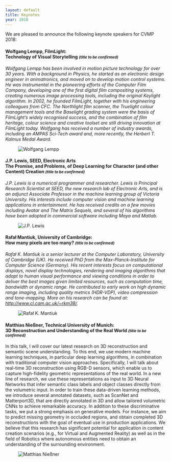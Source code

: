 ```yaml
---
layout: default
title: Keynotes
year: 2018
---
```


We are pleased to announce the following keynote speakers for CVMP 2018:


<a name="WL" />
<div class="row">
<div class="col-xs-12 col-sm-7 col-md-8 col-lg-9" markdown="1">

#### Wolfgang Lempp, FilmLight:<br>Technology of Visual Storytelling <small>*(title to be confirmed)*</small>

*Wolfgang Lempp has been involved in motion picture technology for over 30 years. With a background in Physics, he started as an electronic design engineer in animatronics, and moved on to develop motion control systems. He was instrumental in the pioneering efforts of the Computer Film Company, developing one of the first digital film compositing systems, creating numerous image processing tools, including the original Keylight algorithm. In 2002, he founded FilmLight, together with his engineering colleagues from CFC. The Northlight film scanner, the Truelight colour management tools and the Baselight grading system were the basis of FilmLight’s widely recognised success, and the combination of film heritage, colour science and creative toolset are still driving innovation at FilmLight today. Wolfgang has received a number of industry awards, including an AMPAS Sci-Tech award and, more recently, the Herbert T. Kalmus Medal Award.*

</div>

<figure class="col-xs-6 col-sm-5 col-md-4 col-lg-3">
  <img src="/2018/img/wolfgang-lempp.jpg" class="img-responsive img-thumbnail" alt="Wolfgang Lempp" title="Wolfgang Lempp">
</figure>

</div>


<a name="JPL" />
<div class="row">
<div class="col-xs-12 col-sm-7 col-md-8 col-lg-9" markdown="1">

#### J.P. Lewis, SEED, Electronic Arts<br>The Promise, and Problems, of Deep Learning for Character (and other Content) Creation <small>*(title to be confirmed)*</small>

*J.P. Lewis is a numerical programmer and researcher. Lewis is Principal Research Scientist at SEED, the new research lab of Electronic Arts, and is an adjunct Associate Professor in the machine learning group of Victoria University. His interests include computer vision and machine learning applications in entertainment. He has received credits on a few movies including Avatar and The Matrix Sequels, and several of his algorithms have been adopted in commercial software including Maya and Matlab.*

</div>

<figure class="col-xs-6 col-sm-5 col-md-4 col-lg-3">
  <img src="/2018/img/jp-lewis.jpg" class="img-responsive img-thumbnail" alt="J.P. Lewis" title="J.P. Lewis">
</figure>

</div>


<a name="RM" />
<div class="row">
<div class="col-xs-12 col-sm-7 col-md-8 col-lg-9" markdown="1">

#### Rafał Mantiuk, University of Cambridge:<br>How many pixels are too many? <small>*(title to be confirmed)*</small>

*Rafał K. Mantiuk is a senior lecturer at the Computer Laboratory, University of Cambridge (UK). He received PhD from the Max-Planck-Institute for Computer Science (Germany). His recent interests focus on computational displays, novel display technologies, rendering and imaging algorithms that adapt to human visual performance and viewing conditions in order to deliver the best images given limited resources, such as computation time, bandwidth or dynamic range. He contributed to early work on high dynamic range imaging, including quality metrics (HDR-VDP), video compression and tone-mapping. More on his research can be found at: <http://www.cl.cam.ac.uk/~rkm38/>.*

</div>

<figure class="col-xs-6 col-sm-5 col-md-4 col-lg-3">
  <img src="/2018/img/rafal-mantiuk.jpg" class="img-responsive img-thumbnail" alt="Rafał K. Mantiuk" title="Rafał K. Mantiuk">
</figure>

</div>


<a name="MN" />
<div class="row">
<div class="col-xs-12 col-sm-7 col-md-8 col-lg-9" markdown="1">

#### Matthias Nießner, Technical University of Munich:<br>3D Reconstruction and Understanding of the Real World <small>*(title to be confirmed)*</small>

In this talk, I will cover our latest research on 3D reconstruction and semantic scene understanding. To this end, we use modern machine learning techniques, in particular deep learning algorithms, in combination with traditional computer vision approaches. Specifically, I will talk about real-time 3D reconstruction using RGB-D sensors, which enable us to capture high-fidelity geometric representations of the real world. In a new line of research, we use these representations as input to 3D Neural Networks that infer semantic class labels and object classes directly from the volumetric input. In order to train these data-driven learning methods, we introduce several annotated datasets, such as ScanNet and Matterport3D, that are directly annotated in 3D and allow tailored volumetric CNNs to achieve remarkable accuracy. In addition to these discriminative tasks, we put a strong emphasis on generative models. For instance, we aim to predict missing geometry in occluded regions, and obtain completed 3D reconstructions with the goal of eventual use in production applications. We believe that this research has significant potential for application in content creation scenarios (e.g., for Virtual and Augmented Reality) as well as in the field of Robotics where autonomous entities need to obtain an understanding of the surrounding environment.

</div>

<figure class="col-xs-6 col-sm-5 col-md-4 col-lg-3">
  <img src="/2018/img/matthias-niessner.jpg" class="img-responsive img-thumbnail" alt="Matthias Nießner" title="Matthias Nießner">
</figure>

</div>


<!-- <div class="row">
<div class="col-xs-12 col-sm-7 col-md-8 col-lg-9" markdown="1">

#### Sebastian Sylwan, Felix & Paul Studios <small>*(title to be confirmed)*</small>

*Sebastian Sylwan is a renowned and respected Visual Effects and Digital Media Technology Executive.*

*Sebastian is currently developing novel and exciting live action Virtual Reality experiences and the cameras, pipeline and tools to produce them as CTO & Creative partner of Felix & Paul Studios, a Montreal-based Cinematic Virtual Reality startup widely recognized as pioneers in the nascent medium and for having produced the highest quality experiences to date including* Jurassic World – Apathosaurus*,* Miyubi*,* Inside the box of Kurios*, and* The People’s House – Inside the White House with Barack and Michelle Obama*.*

*Sebastian previously served as the Chief Technology Officer at* Weta Digital*, a world leading, Oscar™-winning visual effects studio based in Wellington, New Zealand. Weta Digital is renowned for films such as* The Lord of The Rings *trilogy,* King Kong*,* Avatar*,* The Adventures of Tintin*,* The Rise of the Planet of the Apes *and* The Hobbit *trilogy.*

</div>

<figure class="col-xs-6 col-sm-5 col-md-4 col-lg-3">
  <img src="/2018/img/sebastian-sylwan.jpg" class="img-responsive img-thumbnail" alt="Sebastian Sylwan" title="Sebastian Sylwan">
</figure>

</div> -->
